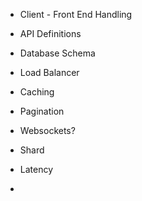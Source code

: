 
- Client - Front End Handling 
- API Definitions 
- Database Schema 




- Load Balancer 
- Caching 
- Pagination 
- Websockets? 
- Shard 
- Latency 
- 